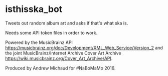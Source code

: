 # isthisska_bot
Tweets out random album art and asks if that's what ska is.

Needs some API token files in order to work.

Powered by the MusicBrainz API https://musicbrainz.org/doc/Development/XML_Web_Service/Version_2 and the joint MusicBrainz/Internet Archive Cover Art Archive https://wiki.musicbrainz.org/Cover_Art_Archive/API.

Produced by Andrew Michaud for #NaBoMaMo 2016.
